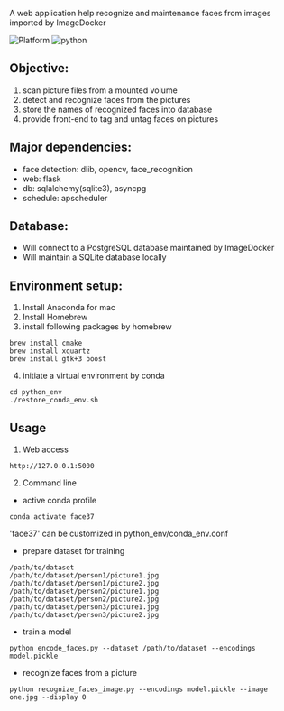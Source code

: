 A web application help recognize and maintenance faces from images imported by ImageDocker

![Platform](https://img.shields.io/badge/platforms-macOS%2010.13+-ff7711.svg) 
![python](https://img.shields.io/badge/Python-3.7-blue)

## Objective:
1. scan picture files from a mounted volume
2. detect and recognize faces from the pictures
3. store the names of recognized faces into database
4. provide front-end to tag and untag faces on pictures

## Major dependencies:
- face detection: dlib, opencv, face_recognition
- web: flask
- db: sqlalchemy(sqlite3), asyncpg
- schedule: apscheduler

## Database:

- Will connect to a PostgreSQL database maintained by ImageDocker
- Will maintain a SQLite database locally

## Environment setup:

1. Install Anaconda for mac
2. Install Homebrew
3. install following packages by homebrew

```
brew install cmake
brew install xquartz
brew install gtk+3 boost
```

4. initiate a virtual environment by conda

```
cd python_env
./restore_conda_env.sh
```

## Usage

1. Web access

```
http://127.0.0.1:5000
```

2. Command line

- active conda profile

```
conda activate face37
```

'face37' can be customized in python_env/conda_env.conf

- prepare dataset for training

```
/path/to/dataset
/path/to/dataset/person1/picture1.jpg
/path/to/dataset/person1/picture2.jpg
/path/to/dataset/person2/picture1.jpg
/path/to/dataset/person2/picture2.jpg
/path/to/dataset/person3/picture1.jpg
/path/to/dataset/person3/picture2.jpg
```

- train a model

```
python encode_faces.py --dataset /path/to/dataset --encodings model.pickle
```

- recognize faces from a picture

```
python recognize_faces_image.py --encodings model.pickle --image one.jpg --display 0
```
